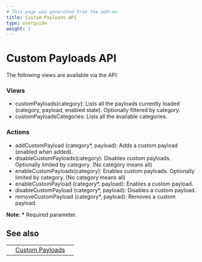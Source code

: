 ```yaml
---
# This page was generated from the add-on.
title: Custom Payloads API
type: userguide
weight: 1
---
```


# Custom Payloads API

The following views are available via the API:

### Views

* customPayloads(category): Lists all the payloads currently loaded (category, payload, enabled state). Optionally filtered by category.
* customPayloadsCategories: Lists all the available categories.

### Actions

* addCustomPayload (category\*, payload): Adds a custom payload (enabled when added).
* disableCustomPayloads(category): Disables custom payloads. Optionally limited by category. (No category means all)
* enableCustomPayloads(category): Enables custom payloads. Optionally limited by category. (No category means all)
* enableCustomPayload (category\*, payload): Enables a custom payload.
* disableCustomPayload (category\*, payload): Disables a custom payload.
* removeCustomPayload (category\*, payload): Removes a custom payload.

**Note: \*** Required parameter.


## See also

|   |                                                          |   |
|---|----------------------------------------------------------|---|
|   | [Custom Payloads](/docs/desktop/addons/custom-payloads/) |   |

